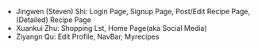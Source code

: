 - Jingwen (Steven) Shi: Login Page, Signup Page, Post/Edit Recipe Page, (Detailed) Recipe Page
- Xuankui Zhu: Shopping Lst, Home Page(aka Social Media) 
- Ziyangn Qu: Edit Profile, NavBar, Myrecipes

